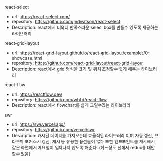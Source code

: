 react-select
* url: https://react-select.com/
* repository: https://github.com/jedwatson/react-select
* Description: react에서 더욱더 만족스러운 select box를 만들수 있도록 제공하는 라이브러리

react-grid-layout
* url: https://react-grid-layout.github.io/react-grid-layout/examples/0-showcase.html
* repository: https://github.com/react-grid-layout/react-grid-layout
* Description: react에서 grid 형식을 크기 및 위치 조정할수 있게 해주는 라이브러리

react-flow
* url: https://reactflow.dev/
* repository: https://github.com/wbkd/react-flow
* Description: react에서 flowchart를 쉽게 그릴수있는 라이브러리 

swr
* url: https://swr.vercel.app/
* repository: https://github.com/vercel/swr
* Description: 캐시된 데이터를 가져오는데 효율적인 라이브러리 이며 자동 갱신, 브라우저 포커스시 갱신, 캐시 등 유용한 옵션들이 많다 또한 엔드포인트를 캐시해서 같은 화면에서 재요청이 일어나지 않도록 해준다. (어느정도 선에서 redux를 대안할수 있음)
